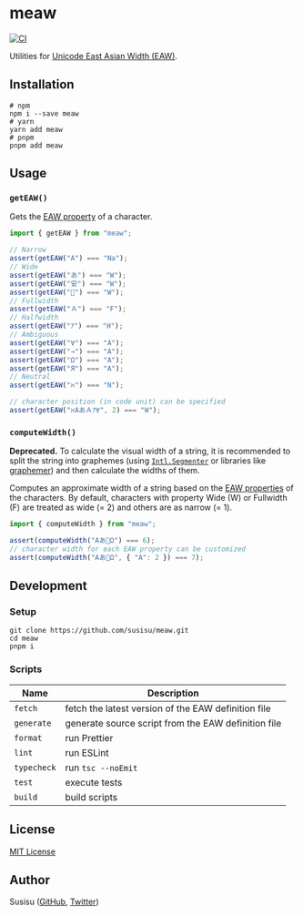 # meaw

[![CI](https://github.com/susisu/meaw/workflows/CI/badge.svg)](https://github.com/susisu/meaw/actions?query=workflow%3ACI)

Utilities for [Unicode East Asian Width (EAW)](http://www.unicode.org/reports/tr11/).

## Installation

``` shell
# npm
npm i --save meaw
# yarn
yarn add meaw
# pnpm
pnpm add meaw
```

## Usage

### `getEAW()`

Gets the [EAW property](http://www.unicode.org/reports/tr11/) of a character.

``` javascript
import { getEAW } from "meaw";

// Narrow
assert(getEAW("A") === "Na");
// Wide
assert(getEAW("あ") === "W");
assert(getEAW("安") === "W");
assert(getEAW("🍣") === "W");
// Fullwidth
assert(getEAW("Ａ") === "F");
// Halfwidth
assert(getEAW("ｱ") === "H");
// Ambiguous
assert(getEAW("∀") === "A");
assert(getEAW("→") === "A");
assert(getEAW("Ω") === "A");
assert(getEAW("Я") === "A");
// Neutral
assert(getEAW("ℵ") === "N");

// character position (in code unit) can be specified
assert(getEAW("ℵAあＡｱ∀", 2) === "W");
```

### `computeWidth()`

**Deprecated.** To calculate the visual width of a string, it is recommended to split the string into graphemes (using [`Intl.Segmenter`](https://developer.mozilla.org/en-US/docs/Web/JavaScript/Reference/Global_Objects/Intl/Segmenter) or libraries like [graphemer](https://github.com/flmnt/graphemer)) and then calculate the widths of them.

Computes an approximate width of a string based on the [EAW properties](http://www.unicode.org/reports/tr11/) of the characters.
By default, characters with property Wide (W) or Fullwidth (F) are treated as wide (= 2) and others are as narrow (= 1).

``` javascript
import { computeWidth } from "meaw";

assert(computeWidth("Aあ🍣Ω") === 6);
// character width for each EAW property can be customized
assert(computeWidth("Aあ🍣Ω", { "A": 2 }) === 7);
```

## Development

### Setup

``` shell
git clone https://github.com/susisu/meaw.git
cd meaw
pnpm i
```

### Scripts

| Name        | Description                                                       |
| ----------- | ----------------------------------------------------------------- |
| `fetch`     | fetch the latest version of the EAW definition file               |
| `generate`  | generate source script from the EAW definition file               |
| `format`    | run Prettier                                                      |
| `lint`      | run ESLint                                                        |
| `typecheck` | run `tsc --noEmit`                                                |
| `test`      | execute tests                                                     |
| `build`     | build scripts                                                     |

## License

[MIT License](http://opensource.org/licenses/mit-license.php)

## Author

Susisu ([GitHub](https://github.com/susisu), [Twitter](https://twitter.com/susisu2413))
